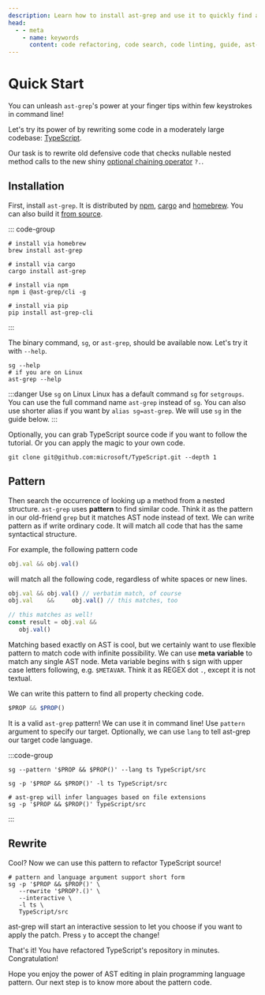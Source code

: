 ```yaml
---
description: Learn how to install ast-grep and use it to quickly find and refactor code in your codebase. This powerful tool can help you save time and improve the quality of your code.
head:
  - - meta
    - name: keywords
      content: code refactoring, code search, code linting, guide, ast-grep quick start, structural search, pattern matching
---
```


# Quick Start

You can unleash `ast-grep`'s power at your finger tips within few keystrokes in command line!

Let's try its power of  by rewriting some code in a moderately large codebase: [TypeScript](https://github.com/microsoft/TypeScript/).

Our task is to rewrite old defensive code that checks nullable nested method calls to the new shiny [optional chaining operator](https://developer.mozilla.org/en-US/docs/Web/JavaScript/Reference/Operators/Optional_chaining) `?.`.

## Installation
First, install `ast-grep`. It is distributed by [npm](https://www.npmjs.com/package/@ast-grep/cli), [cargo](https://crates.io/crates/ast-grep) and [homebrew](https://formulae.brew.sh/formula/ast-grep). You can also build it [from source](https://github.com/ast-grep/ast-grep#installation).

::: code-group

```shell [homebrew]
# install via homebrew
brew install ast-grep
```

```shell [cargo]
# install via cargo
cargo install ast-grep
```

```shell [npm]
# install via npm
npm i @ast-grep/cli -g
```

```shell [pip]
# install via pip
pip install ast-grep-cli
```
:::

The binary command, `sg`, or `ast-grep`, should be available now. Let's try it with `--help`.

```shell
sg --help
# if you are on Linux
ast-grep --help
```

:::danger Use `sg` on Linux
Linux has a default command `sg` for `setgroups`. You can use the full command name `ast-grep` instead of `sg`.
You can also use shorter alias if you want by `alias sg=ast-grep`.
We will use `sg` in the guide below.
:::


Optionally, you can grab TypeScript source code if you want to follow the tutorial. Or you can apply the magic to your own code.

```shell
git clone git@github.com:microsoft/TypeScript.git --depth 1
```

## Pattern
Then search the occurrence of looking up a method from a nested structure. `ast-grep` uses **pattern** to find similar code.
Think it as the pattern in our old-friend `grep` but it matches AST node instead of text.
We can write pattern as if write ordinary code. It will match all code that has the same syntactical structure.

For example, the following pattern code

```javascript
obj.val && obj.val()
```

will match all the following code, regardless of white spaces or new lines.

```javascript
obj.val && obj.val() // verbatim match, of course
obj.val    &&     obj.val() // this matches, too

// this matches as well!
const result = obj.val &&
   obj.val()
```

Matching based exactly on AST is cool, but we certainly want to use flexible pattern to match code with infinite possibility.
We can use **meta variable** to match any single AST node. Meta variable begins with `$` sign with upper case letters following, e.g. `$METAVAR`.
Think it as REGEX dot `.`, except it is not textual.

We can write this pattern to find all property checking code.

```javascript
$PROP && $PROP()
```

It is a valid `ast-grep` pattern! We can use it in command line! Use `pattern` argument to specify our target.
Optionally, we can use `lang` to tell ast-grep our target code language.

:::code-group
```shell [Full Command]
sg --pattern '$PROP && $PROP()' --lang ts TypeScript/src
```
```shell [Short Form]
sg -p '$PROP && $PROP()' -l ts TypeScript/src
```
```shell [Without Lang]
# ast-grep will infer languages based on file extensions
sg -p '$PROP && $PROP()' TypeScript/src
```
:::

## Rewrite

Cool? Now we can use this pattern to refactor TypeScript source!

```shell
# pattern and language argument support short form
sg -p '$PROP && $PROP()' \
   --rewrite '$PROP?.()' \
   --interactive \
   -l ts \
   TypeScript/src
```

ast-grep will start an interactive session to let you choose if you want to apply the patch.
Press `y` to accept the change!


That's it! You have refactored TypeScript's repository in minutes. Congratulation!

Hope you enjoy the power of AST editing in plain programming language pattern. Our next step is to know more about the pattern code.

<!--

## More Complicate Example

Links to catalog pages...

-->